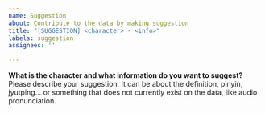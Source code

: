 ```yaml
---
name: Suggestion
about: Contribute to the data by making suggestion
title: "[SUGGESTION] <character> - <info>"
labels: suggestion
assignees: ''

---
```


**What is the character and what information do you want to suggest?**
Please describe your suggestion. It can be about the definition, pinyin, jyutping... or something that does not currently exist on the data, like audio pronunciation.
